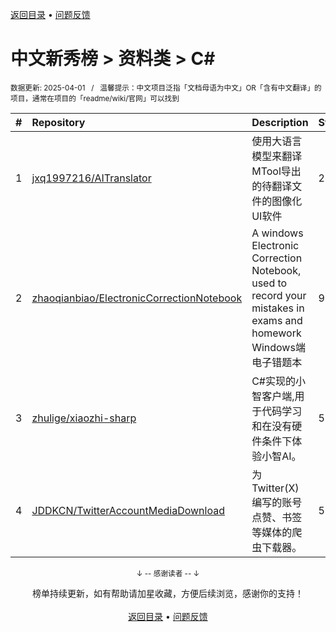 <a href="https://gitee.com/GrowingGit/GitHub-Chinese-Top-Charts#github中文排行榜">返回目录</a> • <a href="/content/docs/feedback.md">问题反馈</a>

# 中文新秀榜 > 资料类 > C#
<sub>数据更新: 2025-04-01&nbsp;&nbsp;&nbsp;/&nbsp;&nbsp;&nbsp;温馨提示：中文项目泛指「文档母语为中文」OR「含有中文翻译」的项目，通常在项目的「readme/wiki/官网」可以找到</sub>

|#|Repository|Description|Stars|Updated|Created|
|:-|:-|:-|:-|:-|:-|
|1|[jxq1997216/AITranslator](https://github.com/jxq1997216/AITranslator)|使用大语言模型来翻译MTool导出的待翻译文件的图像化UI软件|234|2025-02-07|2024-05-18|
|2|[zhaoqianbiao/ElectronicCorrectionNotebook](https://github.com/zhaoqianbiao/ElectronicCorrectionNotebook)|A windows Electronic Correction Notebook, used to record your mistakes in exams and homework Windows端电子错题本|95|2025-01-25|2024-12-31|
|3|[zhulige/xiaozhi-sharp](https://github.com/zhulige/xiaozhi-sharp)|C#实现的小智客户端,用于代码学习和在没有硬件条件下体验小智AI。|59|2025-03-27|2025-03-01|
|4|[JDDKCN/TwitterAccountMediaDownload](https://github.com/JDDKCN/TwitterAccountMediaDownload)|为Twitter(X)编写的账号点赞、书签等媒体的爬虫下载器。|56|2025-03-09|2024-12-24|

<div align="center">
    <p><sub>↓ -- 感谢读者 -- ↓</sub></p>
    榜单持续更新，如有帮助请加星收藏，方便后续浏览，感谢你的支持！
</div>

<br/>

<div align="center"><a href="https://gitee.com/GrowingGit/GitHub-Chinese-Top-Charts#github中文排行榜">返回目录</a> • <a href="/content/docs/feedback.md">问题反馈</a></div>
